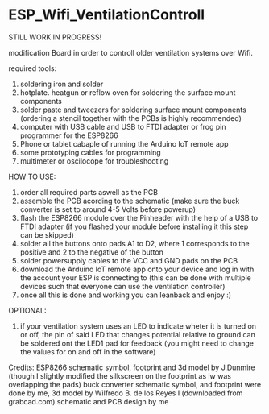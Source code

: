 # ESP_Wifi_VentilationControll

STILL WORK IN PROGRESS!

modification Board in order to controll older ventilation systems over Wifi.

required tools:
1. soldering iron and solder
2. hotplate. heatgun or reflow oven for soldering the surface mount components
3. solder paste and tweezers for soldering surface mount components (ordering a stencil together with the PCBs is highly recommended)
5. computer with USB cable and USB to FTDI adapter or frog pin programmer for the ESP8266
6. Phone or tablet cabaple of running the Arduino IoT remote app
7. some prototyping cables for programming
8. multimeter or oscilocope for troubleshooting

HOW TO USE:
1. order all required parts aswell as the PCB
2. assemble the PCB acording to the schematic (make sure the buck converter is set to around 4-5 Volts before powerup)
3. flash the ESP8266 module over the Pinheader with the help of a USB to FTDI adapter (if you flashed your module before installing it this step can be skipped)
4. solder all the buttons onto pads A1 to D2, where 1 corresponds to the positive and 2 to the negative of the button
5. solder powersupply cables to the VCC and GND pads on the PCB
6. download the Arduino IoT remote app onto your device and log in with the account your ESP is connecting to (this can be done with multiple devices such that everyone can use the ventilation controller)
7. once all this is done and working you can leanback and enjoy :)

OPTIONAL:
1. if your ventilation system uses an LED to indicate wheter it is turned on or off, the pin of said LED that changes potential relative to ground can be soldered ont the LED1 pad for feedback (you might need to change the values for on and off in the software)

Credits:
ESP8266 schematic symbol, footprint and 3d model by J.Dunmire 
(though I slightly modified the silkscreen on the footprint as iw was overlapping the pads)
buck converter schematic symbol, and footprint were done by me, 3d model by Wilfredo B. de los Reyes I (downloaded from grabcad.com)
schematic and PCB design by me
